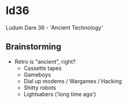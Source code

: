 # ld36
Ludum Dare 36 - 'Ancient Technology'

Brainstorming
-------------
 - Retro is "ancient", right?
   - Cassette tapes
   - Gameboys
   - Dial up modems / Wargames / Hacking
   - Shitty robots
   - Lightsabers ('long time ago')
